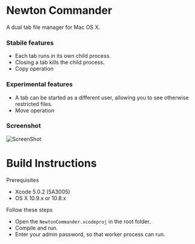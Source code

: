 # Newton Commander

A dual tab file manager for Mac OS X.

### Stabile features
- Each tab runs in its own child process. 
- Closing a tab kills the child process.
- Copy operation

### Experimental features
- A tab can be started as a different user, allowing you to see otherwise restricted files.
- Move operation


### Screenshot
![ScreenShot](http://i.imgur.com/gtQisaE.png)


# Build Instructions

Prerequisites
- Xcode 5.0.2 (5A3005)
- OS X 10.9.x or 10.8.x

Follow these steps
- Open the `NewtonCommander.xcodeproj` in the root folder.
- Compile and run.
- Enter your admin password, so that worker process can run.


